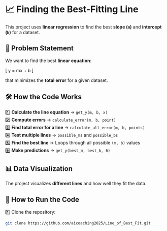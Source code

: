 # 📈 Finding the Best-Fitting Line

This project uses **linear regression** to find the best **slope (`m`)** and **intercept (`b`)** for a dataset.

## 🎯 Problem Statement
We want to find the best **linear equation**:

\[
y = mx + b
\]

that minimizes the **total error** for a given dataset.

## 🛠️ How the Code Works
1️⃣ **Calculate the line equation** → `get_y(m, b, x)`  
2️⃣ **Compute errors** → `calculate_error(m, b, point)`  
3️⃣ **Find total error for a line** → `calculate_all_error(m, b, points)`  
4️⃣ **Test multiple lines** → `possible_ms` and `possible_bs`  
5️⃣ **Find the best line** → Loops through all possible `(m, b)` values  
6️⃣ **Make predictions** → `get_y(best_m, best_b, 6)`

## 📊 Data Visualization
The project visualizes **different lines** and how well they fit the data.

## 🚀 How to Run the Code
1️⃣ Clone the repository:
   ```bash
   git clone https://github.com/aicoaching2025/Line_of_Best_Fit.git
